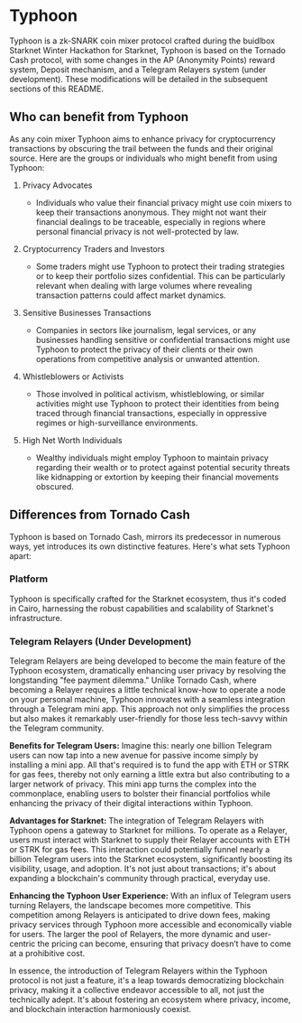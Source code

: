 # Typhoon

Typhoon is a zk-SNARK coin mixer protocol crafted during the buidlbox Starknet Winter Hackathon for Starknet, Typhoon is based on the Tornado Cash protocol, with some changes in the AP (Anonymity Points) reward system, Deposit mechanism, and a Telegram Relayers system (under development). These modifications will be detailed in the subsequent sections of this README.

## Who can benefit from Typhoon

As any coin mixer Typhoon aims to enhance privacy for cryptocurrency transactions by obscuring the trail between the funds and their original source. Here are the groups or individuals who might benefit from using Typhoon:

1. Privacy Advocates
    * Individuals who value their financial privacy might use coin mixers to keep their transactions anonymous. They might not want their financial dealings to be traceable, especially in regions where personal financial privacy is not well-protected by law.


2. Cryptocurrency Traders and Investors
    * Some traders might use Typhoon to protect their trading strategies or to keep their portfolio sizes confidential. This can be particularly relevant when dealing with large volumes where revealing transaction patterns could affect market dynamics.


3. Sensitive Businesses Transactions
    * Companies in sectors like journalism, legal services, or any businesses handling sensitive or confidential transactions might use Typhoon to protect the privacy of their clients or their own operations from competitive analysis or unwanted attention.


4. Whistleblowers or Activists
    * Those involved in political activism, whistleblowing, or similar activities might use Typhoon to protect their identities from being traced through financial transactions, especially in oppressive regimes or high-surveillance environments.


5. High Net Worth Individuals
    * Wealthy individuals might employ Typhoon to maintain privacy regarding their wealth or to protect against potential security threats like kidnapping or extortion by keeping their financial movements obscured.

## Differences from Tornado Cash

Typhoon is based on Tornado Cash, mirrors its predecessor in numerous ways, yet introduces its own distinctive features. Here's what sets Typhoon apart:

### Platform
Typhoon is specifically crafted for the Starknet ecosystem, thus it's coded in Cairo, harnessing the robust capabilities and scalability of Starknet's infrastructure.

### Telegram Relayers (Under Development)
Telegram Relayers are being developed to become the main feature of the Typhoon ecosystem, dramatically enhancing user privacy by resolving the longstanding "fee payment dilemma." Unlike Tornado Cash, where becoming a Relayer requires a little technical know-how to operate a node on your personal machine, Typhoon innovates with a seamless integration through a Telegram mini app. This approach not only simplifies the process but also makes it remarkably user-friendly for those less tech-savvy within the Telegram community.

**Benefits for Telegram Users:** Imagine this: nearly one billion Telegram users can now tap into a new avenue for passive income simply by installing a mini app. All that's required is to fund the app with ETH or STRK for gas fees, thereby not only earning a little extra but also contributing to a larger network of privacy. This mini app turns the complex into the commonplace, enabling users to bolster their financial portfolios while enhancing the privacy of their digital interactions within Typhoon.

**Advantages for Starknet:** The integration of Telegram Relayers with Typhoon opens a gateway to Starknet for millions. To operate as a Relayer, users must interact with Starknet to supply their Relayer accounts with ETH or STRK for gas fees. This interaction could potentially funnel nearly a billion Telegram users into the Starknet ecosystem, significantly boosting its visibility, usage, and adoption. It's not just about transactions; it's about expanding a blockchain's community through practical, everyday use.

**Enhancing the Typhoon User Experience:** With an influx of Telegram users turning Relayers, the landscape becomes more competitive. This competition among Relayers is anticipated to drive down fees, making privacy services through Typhoon more accessible and economically viable for users. The larger the pool of Relayers, the more dynamic and user-centric the pricing can become, ensuring that privacy doesn’t have to come at a prohibitive cost.

In essence, the introduction of Telegram Relayers within the Typhoon protocol is not just a feature, it's a leap towards democratizing blockchain privacy, making it a collective endeavor accessible to all, not just the technically adept. It's about fostering an ecosystem where privacy, income, and blockchain interaction harmoniously coexist.


